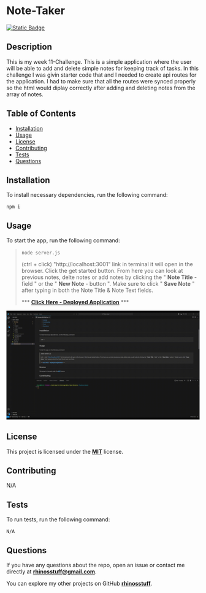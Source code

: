 
  # Note-Taker
  [![Static Badge](https://img.shields.io/badge/license-MIT-blue.svg)](./LICENSE)

  ## Description
  This is my week 11-Challenge. This is a simple application where the user will be able to add and delete simple notes for keeping track of tasks. In this challenge I was givin starter code that and I needed to create api routes for the application. I had to make sure that all the routes were synced properly so the html would diplay correctly after adding and deleting notes from the array of notes. 

  ## Table of Contents 
  * [Installation](#installation)
  * [Usage](#usage)
  * [License](#license)
  * [Contributing](#contributing)
  * [Tests](#tests)
  * [Questions](#questions)

  ## Installation
  To install necessary dependencies, run the following command:
  ```
  npm i
  ```
  ## Usage
  To start the app, run the following command:
  
  >`node server.js`
  >
  >(ctrl + click) "http://localhost:3001" link in terminal it will open in the browser. Click the get started button. From here you can look at previous notes, delte notes or add notes by clicking the " **Note Title** - field " or the " **New Note** - button ". Make sure to click " **Save Note** " after typing in both the Note Title & Note Text fields.
  > 
  >*** **[Click Here - Deployed Application](https://note-taker-e6ca.onrender.com)** ***

  ![This is a gif of how Note Taker works](./Develop/assets/NoteTaker.gif)

  ## License
  This project is licensed under the **[MIT](./LICENSE)** license.

  ## Contributing
  N/A

  ## Tests
  To run tests, run the following command:
  ```    
  N/A
  ```
  ## Questions
  If you have any questions about the repo, open an issue or contact me directly at **rhinosstuff@gmail.com**.
  
  You can explore my other projects on GitHub **[rhinosstuff](https://github.com/rhinosstuff)**.
  
  